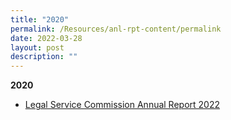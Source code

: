 ```yaml
---
title: "2020"
permalink: /Resources/anl-rpt-content/permalink
date: 2022-03-28
layout: post
description: ""
---
```

**2020**
*  [Legal Service Commission Annual Report 2022](/files/Legal%20Service%20Commission%20Annual%20Report%202020.pdf)